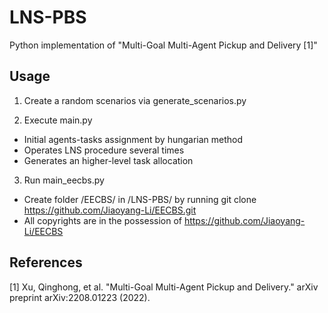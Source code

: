 # LNS-PBS
Python implementation of "Multi-Goal Multi-Agent Pickup and Delivery [1]"

## Usage
1. Create a random scenarios via generate_scenarios.py

2. Execute main.py
* Initial agents-tasks assignment by hungarian method
* Operates LNS procedure several times
* Generates an higher-level task allocation

3. Run main_eecbs.py
* Create folder /EECBS/ in /LNS-PBS/ by running git clone https://github.com/Jiaoyang-Li/EECBS.git
* All copyrights are in the possession of https://github.com/Jiaoyang-Li/EECBS

## References
[1] Xu, Qinghong, et al. "Multi-Goal Multi-Agent Pickup and Delivery." arXiv preprint arXiv:2208.01223 (2022).
